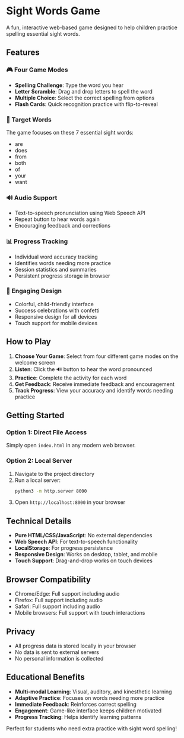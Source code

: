 # Sight Words Game

A fun, interactive web-based game designed to help children practice spelling essential sight words.

## Features

### 🎮 Four Game Modes
- **Spelling Challenge**: Type the word you hear
- **Letter Scramble**: Drag and drop letters to spell the word
- **Multiple Choice**: Select the correct spelling from options
- **Flash Cards**: Quick recognition practice with flip-to-reveal

### 🎯 Target Words
The game focuses on these 7 essential sight words:
- are
- does
- from
- both
- of
- your
- want

### 🔊 Audio Support
- Text-to-speech pronunciation using Web Speech API
- Repeat button to hear words again
- Encouraging feedback and corrections

### 📊 Progress Tracking
- Individual word accuracy tracking
- Identifies words needing more practice
- Session statistics and summaries
- Persistent progress storage in browser

### 🎉 Engaging Design
- Colorful, child-friendly interface
- Success celebrations with confetti
- Responsive design for all devices
- Touch support for mobile devices

## How to Play

1. **Choose Your Game**: Select from four different game modes on the welcome screen
2. **Listen**: Click the 🔊 button to hear the word pronounced
3. **Practice**: Complete the activity for each word
4. **Get Feedback**: Receive immediate feedback and encouragement
5. **Track Progress**: View your accuracy and identify words needing practice

## Getting Started

### Option 1: Direct File Access
Simply open `index.html` in any modern web browser.

### Option 2: Local Server
1. Navigate to the project directory
2. Run a local server:
   ```bash
   python3 -m http.server 8000
   ```
3. Open `http://localhost:8000` in your browser

## Technical Details

- **Pure HTML/CSS/JavaScript**: No external dependencies
- **Web Speech API**: For text-to-speech functionality
- **LocalStorage**: For progress persistence
- **Responsive Design**: Works on desktop, tablet, and mobile
- **Touch Support**: Drag-and-drop works on touch devices

## Browser Compatibility

- Chrome/Edge: Full support including audio
- Firefox: Full support including audio
- Safari: Full support including audio
- Mobile browsers: Full support with touch interactions

## Privacy

- All progress data is stored locally in your browser
- No data is sent to external servers
- No personal information is collected

## Educational Benefits

- **Multi-modal Learning**: Visual, auditory, and kinesthetic learning
- **Adaptive Practice**: Focuses on words needing more practice
- **Immediate Feedback**: Reinforces correct spelling
- **Engagement**: Game-like interface keeps children motivated
- **Progress Tracking**: Helps identify learning patterns

Perfect for students who need extra practice with sight word spelling!

